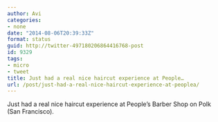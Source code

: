 ```yaml
---
author: Avi
categories:
- none
date: "2014-08-06T20:39:33Z"
format: status
guid: http://twitter-497180206864416768-post
id: 9329
tags:
- micro
- tweet
title: Just had a real nice haircut experience at People…
url: /post/just-had-a-real-nice-haircut-experience-at-peoplea/
---
```

Just had a real nice haircut experience at People’s Barber Shop on Polk (San Francisco).